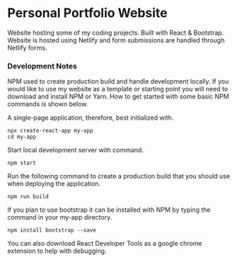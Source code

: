 # Personal Portfolio Website

Website hosting some of my coding projects. Built with React & Bootstrap. Website is hosted using Netlify and form submissions are handled 
through Netlify forms.

### Development Notes

NPM used to create production build and handle development locally. If you would like to use my website as a template or starting point
you will need to download and install NPM or Yarn. How to get started with some basic NPM commands is shown below.

A single-page application, therefore, best initialized with.
```
npx create-react-app my-app
cd my-app
```
Start local development server with command.
```
npm start
```
Run the following command to create a production build that you should use when deploying the application.
```
npm run build
```
If you plan to use bootstrap it can be installed with NPM by typing the command in your my-app directory.
```
npm install bootstrap --save
```
You can also download React Developer Tools as a google chrome extension to help with debugging.

